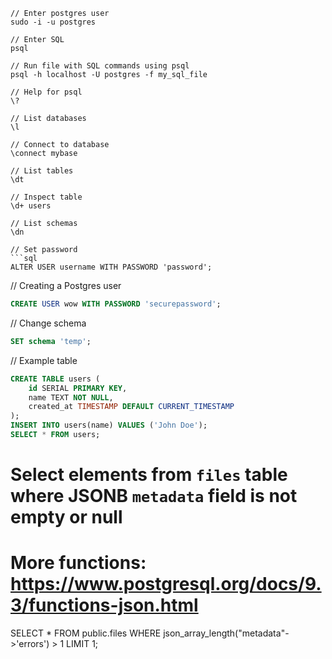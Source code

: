 ```
// Enter postgres user
sudo -i -u postgres

// Enter SQL
psql

// Run file with SQL commands using psql
psql -h localhost -U postgres -f my_sql_file

// Help for psql
\?

// List databases
\l

// Connect to database
\connect mybase

// List tables
\dt

// Inspect table
\d+ users

// List schemas
\dn

// Set password
```sql
ALTER USER username WITH PASSWORD 'password';
```

// Creating a Postgres user
```sql
CREATE USER wow WITH PASSWORD 'securepassword';
```

// Change schema
```sql
SET schema 'temp';
```

// Example table
```sql
CREATE TABLE users (
    id SERIAL PRIMARY KEY,
    name TEXT NOT NULL,
    created_at TIMESTAMP DEFAULT CURRENT_TIMESTAMP
);
INSERT INTO users(name) VALUES ('John Doe');
SELECT * FROM users;
```


# Select elements from `files` table where JSONB `metadata` field is not empty or null
# More functions: https://www.postgresql.org/docs/9.3/functions-json.html
SELECT * FROM public.files
WHERE json_array_length("metadata"->'errors') > 1
LIMIT 1;
```
